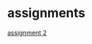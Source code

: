 # assignments

[assignment 2](https://github.com/KRoeling/assignments/blob/master/assignment2%20done.ipynb)

